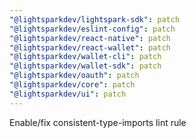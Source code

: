 ```yaml
---
"@lightsparkdev/lightspark-sdk": patch
"@lightsparkdev/eslint-config": patch
"@lightsparkdev/react-native": patch
"@lightsparkdev/react-wallet": patch
"@lightsparkdev/wallet-cli": patch
"@lightsparkdev/wallet-sdk": patch
"@lightsparkdev/oauth": patch
"@lightsparkdev/core": patch
"@lightsparkdev/ui": patch
---
```


Enable/fix consistent-type-imports lint rule
